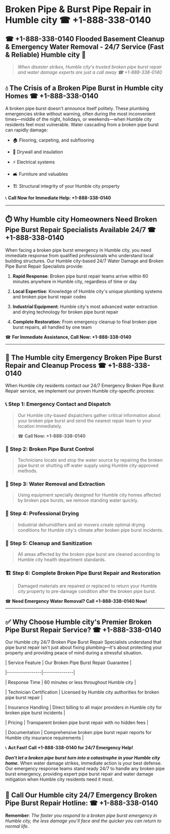 # Broken Pipe & Burst Pipe Repair in Humble city ☎ +1-888-338-0140  
## ☎ +1-888-338-0140 Flooded Basement Cleanup & Emergency Water Removal - 24/7 Service (Fast & Reliable) Humble city 🚨  

> *When disaster strikes, Humble city's trusted broken pipe burst repair and water damage experts are just a call away ☎ +1-888-338-0140*  

## 💧 The Crisis of a Broken Pipe Burst in Humble city Homes ☎ +1-888-338-0140  

A broken pipe burst doesn't announce itself politely. These plumbing emergencies strike without warning, often during the most inconvenient times—middle of the night, holidays, or weekends—when Humble city residents feel most vulnerable. Water cascading from a broken pipe burst can rapidly damage:  

* 🏠 Flooring, carpeting, and subflooring  
* 🧱 Drywall and insulation  
* ⚡ Electrical systems  
* 🛋️ Furniture and valuables  
* 🏗️ Structural integrity of your Humble city property  

📞 **Call Now for Immediate Help: +1-888-338-0140**  

---  

## ⏱️ Why Humble city Homeowners Need Broken Pipe Burst Repair Specialists Available 24/7 ☎ +1-888-338-0140  

When facing a broken pipe burst emergency in Humble city, you need immediate response from qualified professionals who understand local building structures. Our Humble city-based 24/7 Water Damage and Broken Pipe Burst Repair Specialists provide:  

1. **Rapid Response**: Broken pipe burst repair teams arrive within 60 minutes anywhere in Humble city, regardless of time or day  
2. **Local Expertise**: Knowledge of Humble city's unique plumbing systems and broken pipe burst repair codes  
3. **Industrial Equipment**: Humble city's most advanced water extraction and drying technology for broken pipe burst repair  
4. **Complete Restoration**: From emergency cleanup to final broken pipe burst repairs, all handled by one team  

☎ **For Immediate Assistance, Call Now: +1-888-338-0140**  

---  

## 🔧 The Humble city Emergency Broken Pipe Burst Repair and Cleanup Process ☎ +1-888-338-0140  

When Humble city residents contact our 24/7 Emergency Broken Pipe Burst Repair service, we implement our proven Humble city-specific process:  

### 📞 Step 1: Emergency Contact and Dispatch  
> Our Humble city-based dispatchers gather critical information about your broken pipe burst and send the nearest repair team to your location immediately.  
> ☎ **Call Now: +1-888-338-0140**  

### 🚿 Step 2: Broken Pipe Burst Control  
> Technicians locate and stop the water source by repairing the broken pipe burst or shutting off water supply using Humble city-approved methods.  

### 🌊 Step 3: Water Removal and Extraction  
> Using equipment specially designed for Humble city homes affected by broken pipe bursts, we remove standing water quickly.  

### 💨 Step 4: Professional Drying  
> Industrial dehumidifiers and air movers create optimal drying conditions for Humble city's climate after broken pipe burst incidents.  

### 🧼 Step 5: Cleanup and Sanitization  
> All areas affected by the broken pipe burst are cleaned according to Humble city health department standards.  

### 🏗️ Step 6: Complete Broken Pipe Burst Repair and Restoration  
> Damaged materials are repaired or replaced to return your Humble city property to pre-damage condition after the broken pipe burst.  

☎ **Need Emergency Water Removal? Call +1-888-338-0140 Now!**  

---  

## ✅ Why Choose Humble city's Premier Broken Pipe Burst Repair Service? ☎ +1-888-338-0140  

Our Humble city 24/7 Broken Pipe Burst Repair Specialists understand that pipe burst repair isn't just about fixing plumbing—it's about protecting your property and providing peace of mind during a stressful situation.  

| Service Feature | Our Broken Pipe Burst Repair Guarantee |  
|-----------------|---------------|  
| Response Time | 60 minutes or less throughout Humble city |  
| Technician Certification | Licensed by Humble city authorities for broken pipe burst repair |  
| Insurance Handling | Direct billing to all major providers in Humble city for broken pipe burst incidents |  
| Pricing | Transparent broken pipe burst repair with no hidden fees |  
| Documentation | Comprehensive broken pipe burst repair reports for Humble city insurance requirements |  

📞 **Act Fast! Call +1-888-338-0140 for 24/7 Emergency Help!**  

***Don't let a broken pipe burst turn into a catastrophe in your Humble city home.*** When water damage strikes, immediate action is your best defense. Our emergency response teams stand ready 24/7 to handle any broken pipe burst emergency, providing expert pipe burst repair and water damage mitigation when Humble city residents need it most.  

## 📱 Call Our Humble city 24/7 Emergency Broken Pipe Burst Repair Hotline: ☎ +1-888-338-0140  

**Remember**: *The faster you respond to a broken pipe burst emergency in Humble city, the less damage you'll face and the quicker you can return to normal life.*